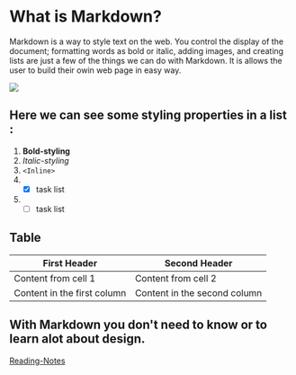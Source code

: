 # What is Markdown?
Markdown is a way to style text on the web. You control the display of the document; formatting words 
as bold or italic, adding images, and creating lists are just a few of the things we can do with Markdown.
It is allows the user to build their owin web page in easy way.

![](https://upload.wikimedia.org/wikipedia/commons/thumb/4/48/Markdown-mark.svg/1200px-Markdown-mark.svg.png)
## Here we can see some styling properties in a list  :
1. **Bold-styling**
2. *Italic-styling* 
3. `<Inline>`
4. - [x] task list
5. - [ ] task list
## Table 
First Header | Second Header
------------ | -------------
Content from cell 1 | Content from cell 2
Content in the first column | Content in the second column


## With Markdown you don't need to know or to learn alot about design.

[Reading-Notes](https://omar-zoubi.github.io/reading-notes/)
